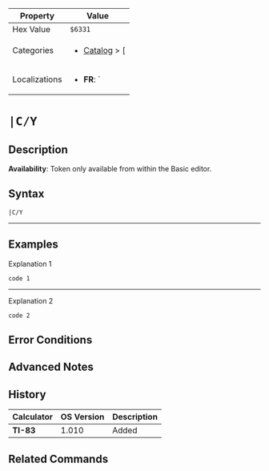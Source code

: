 | Property      | Value |
|---------------|-------|
| Hex Value     | `$6331`|
| Categories    | <ul><li>[Catalog](../categories/Catalog.md) > [|](../categories/Catalog.md#|)</li></ul> |
| Localizations | <ul><li><b>FR</b>: `|C/Y`</li></ul> |

# `|C/Y`

## Description



<b>Availability</b>: Token only available from within the Basic editor.

## Syntax
`|C/Y`

<hr>

## Examples

Explanation 1
```ti-basic
code 1
```
---
Explanation 2
```ti-basic
code 2
```

## Error Conditions


## Advanced Notes


## History
| Calculator | OS Version | Description |
|------------|------------|-------------|
| <b>TI-83</b> | 1.010 | Added

## Related Commands

    